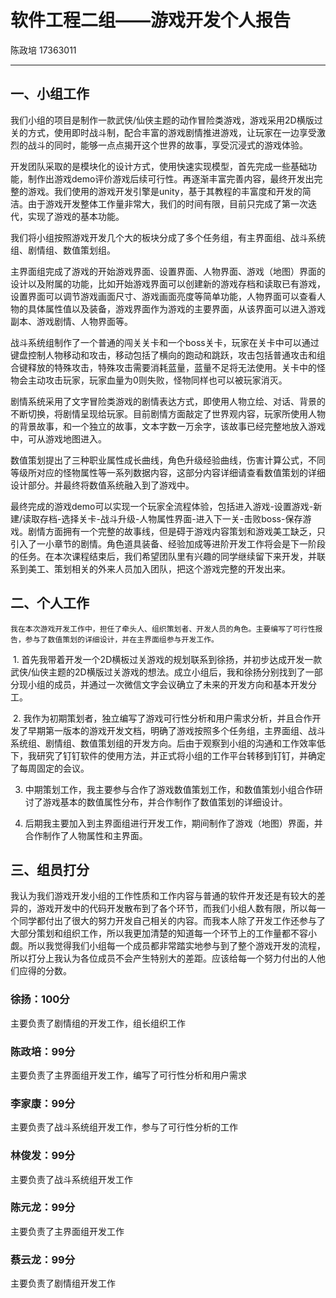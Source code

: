 # 软件工程二组——游戏开发个人报告

陈政培 17363011

------

## 一、小组工作

​	我们小组的项目是制作一款武侠/仙侠主题的动作冒险类游戏，游戏采用2D横版过关的方式，使用即时战斗制，配合丰富的游戏剧情推进游戏，让玩家在一边享受激烈的战斗的同时，能够一点点揭开这个世界的故事，享受沉浸式的游戏体验。

​	开发团队采取的是模块化的设计方式，使用快速实现模型，首先完成一些基础功能，制作出游戏demo评价游戏后续可行性。再逐渐丰富完善内容，最终开发出完整的游戏。我们使用的游戏开发引擎是unity，基于其教程的丰富度和开发的简洁。由于游戏开发整体工作量非常大，我们的时间有限，目前只完成了第一次迭代，实现了游戏的基本功能。

​	我们将小组按照游戏开发几个大的板块分成了多个任务组，有主界面组、战斗系统组、剧情组、数值策划组。

​	主界面组完成了游戏的开始游戏界面、设置界面、人物界面、游戏（地图）界面的设计以及附属的功能，比如开始游戏界面可以创建新的游戏存档和读取已有游戏，设置界面可以调节游戏画面尺寸、游戏画面亮度等简单功能，人物界面可以查看人物的具体属性值以及装备，游戏界面作为游戏的主要界面，从该界面可以进入游戏副本、游戏剧情、人物界面等。

​	战斗系统组制作了一个普通的闯关关卡和一个boss关卡，玩家在关卡中可以通过键盘控制人物移动和攻击，移动包括了横向的跑动和跳跃，攻击包括普通攻击和组合键释放的特殊攻击，特殊攻击需要消耗蓝量，蓝量不足将无法使用。关卡中的怪物会主动攻击玩家，玩家血量为0则失败，怪物同样也可以被玩家消灭。

​	剧情系统采用了文字冒险类游戏的剧情表达方式，即使用人物立绘、对话、背景的不断切换，将剧情呈现给玩家。目前剧情方面敲定了世界观内容，玩家所使用人物的背景故事，和一个独立的故事，文本字数一万余字，该故事已经完整地放入游戏中，可从游戏地图进入。

​	数值策划提出了三种职业属性成长曲线，角色升级经验曲线，伤害计算公式，不同等级所对应的怪物属性等一系列数据内容，这部分内容详细请查看数值策划的详细设计部分。并最终将数值系统融入到了游戏中。

​	最终完成的游戏demo可以实现一个玩家全流程体验，包括进入游戏-设置游戏-新建/读取存档-选择关卡-战斗升级-人物属性界面-进入下一关-击败boss-保存游戏。剧情方面拥有一个完整的故事线，但是碍于游戏内容策划和游戏美工缺乏，只引入了一小章节的剧情。角色道具装备、经验加成等进阶开发工作将会是下一阶段的任务。在本次课程结束后，我们希望团队里有兴趣的同学继续留下来开发，并联系到美工、策划相关的外来人员加入团队，把这个游戏完整的开发出来。

## 二、个人工作

 	我在本次游戏开发工作中，担任了牵头人、组织策划者、开发人员的角色。主要编写了可行性报告，参与了数值策划的详细设计，并在主界面组参与开发工作。

​	1. 首先我带着开发一个2D横板过关游戏的规划联系到徐扬，并初步达成开发一款武侠/仙侠主题的2D横版过关游戏的想法。成立小组后，我和徐扬分别找到了一部分现小组的成员，并通过一次微信文字会议确立了未来的开发方向和基本开发分工。

​	2. 我作为初期策划者，独立编写了游戏可行性分析和用户需求分析，并且合作开发了早期第一版本的游戏开发文档，明确了游戏按照多个任务组，主界面组、战斗系统组、剧情组、数值策划组的开发方向。后由于观察到小组的沟通和工作效率低下，我研究了钉钉软件的使用方法，并正式将小组的工作平台转移到钉钉，并确定了每周固定的会议。

3. 中期策划工作，我主要参与合作了游戏数值策划工作，和数值策划小组合作研讨了游戏基本的数值属性分布，并合作制作了数值策划的详细设计。

4. 后期我主要加入到主界面组进行开发工作，期间制作了游戏（地图）界面，并合作制作了人物属性和主界面。

## 三、组员打分

​	我认为我们游戏开发小组的工作性质和工作内容与普通的软件开发还是有较大的差异的，游戏开发中的代码开发散布到了各个环节，而我们小组人数有限，所以每一个同学都付出了很大的努力开发自己相关的内容。而我本人除了开发工作还参与了大部分策划和组织工作，所以我更加清楚的知道每一个环节上的工作量都不容小觑。所以我觉得我们小组每一个成员都非常踏实地参与到了整个游戏开发的流程，所以打分上我认为各位成员不会产生特别大的差距。应该给每一个努力付出的人他们应得的分数。

### 徐扬：100分

主要负责了剧情组的开发工作，组长组织工作

### 陈政培：99分

主要负责了主界面组开发工作，编写了可行性分析和用户需求

### 李家康：99分

主要负责了战斗系统组开发工作，参与了可行性分析的工作

### 林俊发：99分

主要负责了战斗系统组开发工作

### 陈元龙：99分

主要负责了主界面组开发工作

### 蔡云龙：99分

主要负责了剧情组开发工作

